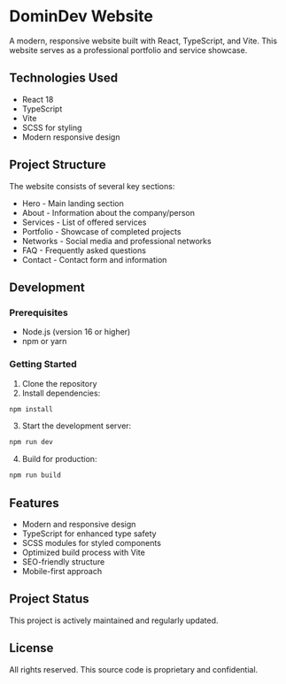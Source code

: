 # DominDev Website

A modern, responsive website built with React, TypeScript, and Vite. This website serves as a professional portfolio and service showcase.

## Technologies Used

- React 18
- TypeScript
- Vite
- SCSS for styling
- Modern responsive design

## Project Structure

The website consists of several key sections:

- Hero - Main landing section
- About - Information about the company/person
- Services - List of offered services
- Portfolio - Showcase of completed projects
- Networks - Social media and professional networks
- FAQ - Frequently asked questions
- Contact - Contact form and information

## Development

### Prerequisites

- Node.js (version 16 or higher)
- npm or yarn

### Getting Started

1. Clone the repository
2. Install dependencies:

```bash
npm install
```

3. Start the development server:

```bash
npm run dev
```

4. Build for production:

```bash
npm run build
```

## Features

- Modern and responsive design
- TypeScript for enhanced type safety
- SCSS modules for styled components
- Optimized build process with Vite
- SEO-friendly structure
- Mobile-first approach

## Project Status

This project is actively maintained and regularly updated.

## License

All rights reserved. This source code is proprietary and confidential.
